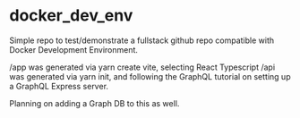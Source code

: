 # docker_dev_env

Simple repo to test/demonstrate a fullstack github repo compatible with Docker Development Environment.

/app was generated via yarn create vite, selecting React Typescript
/api was generated via yarn init, and following the GraphQL tutorial on setting up a GraphQL Express server.

Planning on adding a Graph DB to this as well.
